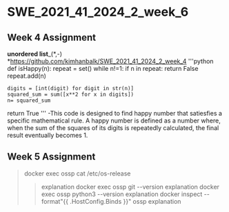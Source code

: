 # SWE_2021_41_2024_2_week_6
## Week 4 Assignment
__unordered list___(*,-)
*https://github.com/kimhanbalk/SWE_2021_41_2024_2_week_4
'''python
def isHappy(n):
  repeat = set()
  while n!=1:
    if n in repeat:
      return False
    repeat.add(n)

    digits = [int(digit) for digit in str(n)]
    squared_sum = sum([x**2 for x in digits])
    n= squared_sum
    
  return True
'''
-This code is designed to find happy number that satiesfies a specific mathematical rule. A happy number is defined as a number where, when the sum of the squares of its digits is repeatedly calculated, the final result eventually becomes 1.

## Week 5 Assignment
> docker exec ossp cat /etc/os-release
>> explanation
> docker exec ossp git --version
>> explanation
> docker exec ossp python3 --version
>> explanation
> docker inspect --format"{{ .HostConfig.Binds }}" ossp
>> explanation
